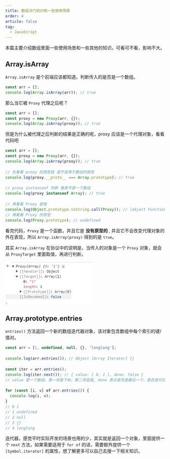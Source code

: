 ```yaml
---
title: 数组冷门知识和一些使用场景
order: 4
article: false
tag:
  - JavaScript
---
```


本篇主要介绍数组里面一些使用场景和一些其他的知识。可看可不看，影响不大。

## Array.isArray

`Array.isArray` 是个前端应该都知道。判断传入的是否是一个数组。

```javascript
const arr = [];
console.log(Array.isArray(arr)); // true
```

那么当它被 `Proxy` 代理之后呢？

```javascript
const arr = [];
const proxy = new Proxy(arr, {});
console.log(Array.isArray(proxy)); // true
```

但是为什么被代理之后判断的结果是正确的呢，proxy 应该是一个代理对象，看看代码吧

```javascript
const arr = [];
const proxy = new Proxy(arr, {});
console.log(Array.isArray(proxy)); // true

// 先看看 proxy 的原型链 是不是等于数组的原型
console.log(proxy.__proto__ === Array.prototype); // true

// proxy instanceof 判断 看是不是一个数组
console.log(proxy instanceof Array); // true

// 再看看 Proxy 是啥
console.log(Object.prototype.toString.call(Proxy)); // [object Function]
// 再看看 Proxy 的原型
console.log(Proxy.prototype); // undefined
```

看完代码，`Proxy` 是一个函数，并且它是 **没有原型的** , 并且它不会改变代理对象的外在表现，所以 `Array.isArray(proxy)` 得到的是 `true`。

其实 `Array.isArray` 在协议中的说明是，当传入的对象是一个 `Proxy` 对象，就会从 `ProxyTarget` 里面取值，再进行判断。

![](images/array4.png)

## Array.prototype.entries

`entries()` 方法返回一个新的数组迭代器对象，该对象包含数组中每个索引的键/值对。

```javascript
const arr = [1, undefined, null, {}, 'longlong'];

console.log(arr.entries()); // Object [Array Iterator] {}

const iter = arr.entries();
console.log(iter.next()); // { value: [ 0, 1 ], done: false }
// value 是一个数组，第一项是下标，第二项是值, done 表示是否是最后一个，是否迭代完了。

for (const [i, v] of arr.entries()) {
  console.log(i, v);
}
// 0 1
// 1 undefined
// 2 null
// 3 {}
// 4 longlong
```

迭代器，感觉平时实际开发的场景也用的少，其实就是返回一个对象，里面提供一个 `next` 方法，如果需要适用于 `for of` 的话，需要额外提供一个 `[Symbol.iterator]` 的属性，想了解更多可以自己去搜一下相关知识。

